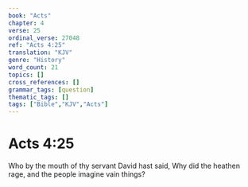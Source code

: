 ```yaml
---
book: "Acts"
chapter: 4
verse: 25
ordinal_verse: 27048
ref: "Acts 4:25"
translation: "KJV"
genre: "History"
word_count: 21
topics: []
cross_references: []
grammar_tags: [question]
thematic_tags: []
tags: ["Bible","KJV","Acts"]
---
```


# Acts 4:25

Who by the mouth of thy servant David hast said, Why did the heathen rage, and the people imagine vain things?
